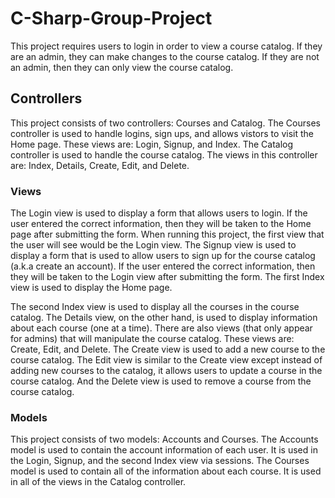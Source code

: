 # C-Sharp-Group-Project
This project requires users to login in order to view a course catalog. If they are an admin, they can make changes to the course catalog. If they are not an admin, then they can only view the course catalog.
## Controllers
This project consists of two controllers: Courses and Catalog. The Courses controller is used to handle logins, sign ups, and allows vistors to visit the Home page. These views are: Login, Signup, and Index. The Catalog controller is used to handle the course catalog. The views in this controller are: Index, Details, Create, Edit, and Delete.
### Views
The Login view is used to display a form that allows users to login. If the user entered the correct information, then they will be taken to the Home page after submitting the form. When running this project, the first view that the user will see would be the Login view. The Signup view is used to display a form that is used to allow users to sign up for the course catalog (a.k.a create an account). If the user entered the correct information, then they will be taken to the Login view after submitting the form. The first Index view is used to display the Home page.

The second Index view is used to display all the courses in the course catalog. The Details view, on the other hand, is used to display information about each course (one at a time). There are also views (that only appear for admins) that will manipulate the course catalog. These views are: Create, Edit, and Delete. The Create view is used to add a new course to the course catalog. The Edit view is similar to the Create view except instead of adding new courses to the catalog, it allows users to update a course in the course catalog. And the Delete view is used to remove a course from the course catalog.
### Models
This project consists of two models: Accounts and Courses. The Accounts model is used to contain the account information of each user. It is used in the Login, Signup, and the second Index view via sessions. The Courses model is used to contain all of the information about each course. It is used in all of the views in the Catalog controller.
